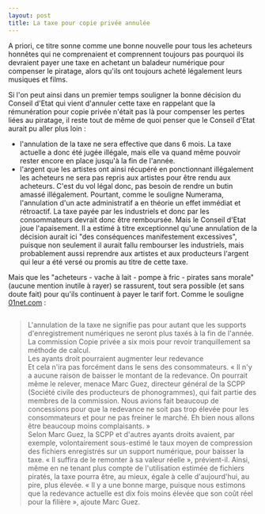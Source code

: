 ```yaml
---
layout: post
title: La taxe pour copie privée annulée
---
```


A priori, ce titre sonne comme une bonne nouvelle pour tous les acheteurs honnêtes qui ne comprenaient et comprennent toujours pas pourquoi ils devraient payer une taxe en achetant un baladeur numérique pour compenser le piratage, alors qu'ils ont toujours acheté légalement leurs musiques et films.  


Si l'on peut ainsi dans un premier temps souligner la bonne décision du Conseil d'Etat qui vient d'annuler cette taxe en rappelant que la rémunération pour copie privée n'était pas là pour compenser les pertes liées au piratage, il reste tout de même de quoi penser que le Conseil d'Etat aurait pu aller plus loin :  
- l'annulation de la taxe ne sera effective que dans 6 mois. La taxe actuelle a donc été jugée illégale, mais elle va quand même pouvoir rester encore en place jusqu'à la fin de l'année.  
- l'argent que les artistes ont ainsi récupéré en ponctionnant illégalement les acheteurs ne sera pas repris aux artistes pour être rendu aux acheteurs. C'est du vol légal donc, pas besoin de rendre un butin amassé illégalement. Pourtant, comme le souligne Numerama, l'annulation d'un acte administratif a en théorie un effet immédiat et rétroactif. La taxe payée par les industriels et donc par les consommateurs devrait donc être remboursée. Mais le Conseil d'Etat joue l'apaisement. Il a estimé à titre exceptionnel qu'une annulation de la décision aurait ici "des conséquences manifestement excessives", puisque non seulement il aurait fallu rembourser les industriels, mais probablement aussi reprendre aux artistes et aux producteurs l'argent qui leur a été versé ou promis au titre de cette taxe.  


Mais que les "acheteurs - vache à lait - pompe à fric - pirates sans morale" (aucune mention inutile à rayer) se rassurent, tout sera possible (et sans doute fait) pour qu'ils continuent à payer le tarif fort. Comme le souligne <a href="http://www.01net.com/editorial/386344/la-taxe-copie-privee-vole-en-eclats/" hreflang="fr">01net.com</a> :  


<pre></pre>

> L'annulation de la taxe ne signifie pas pour autant que les supports d'enregistrement numériques ne seront plus taxés à la fin de l'année. La commission Copie privée a six mois pour revoir tranquillement sa méthode de calcul.  
> Les ayants droit pourraient augmenter leur redevance  
> Et cela n'ira pas forcément dans le sens des consommateurs. « Il n'y a aucune raison de baisser le montant de la redevance. On pourrait même le relever, menace Marc Guez, directeur général de la SCPP (Société civile des producteurs de phonogrammes), qui fait partie des membres de la commission. Nous avions fait beaucoup de concessions pour que la redevance ne soit pas trop élevée pour les consommateurs et pour ne pas freiner le marché. Eh bien nous allons être beaucoup moins complaisants. »  
> Selon Marc Guez, la SCPP et d'autres ayants droits avaient, par exemple, volontairement sous-estimé le taux moyen de compression des fichiers enregistrés sur un support numérique, pour baisser la taxe. « Il suffira de le remonter à sa valeur réelle », prévient-il. Ainsi, même en ne tenant plus compte de l'utilisation estimée de fichiers piratés, la taxe pourra être, au mieux, égale à celle d'aujourd'hui, au pire, plus élevée. « Il y a une bonne marge, puisque nous estimons que la redevance actuelle est dix fois moins élevée que son coût réel pour la filière », ajoute Marc Guez.